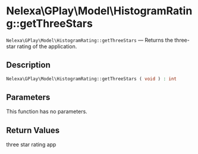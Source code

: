 # Nelexa\GPlay\Model\HistogramRating::getThreeStars
`Nelexa\GPlay\Model\HistogramRating::getThreeStars` — Returns the three-star rating of the application.

## Description
```php
Nelexa\GPlay\Model\HistogramRating::getThreeStars ( void ) : int
```

## Parameters
This function has no parameters.

## Return Values
three star rating app

